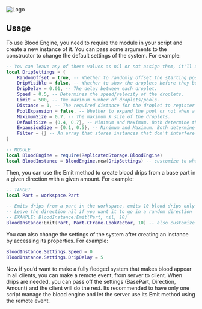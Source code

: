 <picture>
 <img alt="Logo" src="https://devforum-uploads.s3.dualstack.us-east-2.amazonaws.com/uploads/optimized/5X/7/3/3/2/73326251a8afb11d5fc56cbdeae45a39dc22647c_2_690x176.png">
</picture>

## Usage

To use Blood Engine, you need to require the module in your script and create a new instance of it. You can pass some arguments to the constructor to change the default settings of the system. For example:

```lua
-- You can leave any of these values as nil or not assign them, it'll use the default values
local DripSettings = {
    RandomOffset = true, -- Whether to randomly offset the starting position of the droplets or not.
    DripVisible = false, -- Whether to show the droplets before they become a pool or not.
    DripDelay = 0.01, -- The delay between each droplet.
    Speed = 0.5, -- Determines the speed/velocity of the droplets.
    Limit = 500, -- The maximum number of droplets/pools.
    Distance = 1, -- The required distance for the droplet to register with the part below it.
    PoolExpansion = false, -- Whether to expand the pool or not when a droplet lands on it.
    MaximumSize = 0.7, -- The maximum X size of the droplets.
    DefaultSize = {0.4, 0.7}, -- Minimum and Maximum. Both determine the default size of a pool.
    ExpansionSize = {0.1, 0.5}, -- Minimum and Maximum. Both determine the expansion size range of the pools.
    Filter = {} -- An array that stores instances that don't interfere with the droplets raycast process.
}

-- MODULE
local BloodEngine = require(ReplicatedStorage.BloodEngine)
local BloodInstance = BloodEngine.new(DripSettings) -- customize to whatever you want
```

Then, you can use the Emit method to create blood drips from a base part in a given direction with a given amount. For example:

```lua
-- TARGET
local Part = workspace.Part

-- Emits drips from a part in the workspace, emits 10 blood drips only in the front direction
-- Leave the direction nil if you want it to go in a random direction `BloodInstance:Emit(Part, nil, 10)`
-- EXAMPLE: BloodInstance:Emit(Part, nil, 10)
BloodInstance:Emit(Part, Part.CFrame.LookVector, 10) -- also customize to whatever you want.
```

You can also change the settings of the system after creating an instance by accessing its properties. For example:

```lua
BloodInstance.Settings.Speed = 0
BloodInstance.Settings.DripDelay = 5
```

Now if you’d want to make a fully fledged system that makes blood appear in all clients, you can make a remote event, from server to client. When drips are needed, you can pass off the settings (BasePart, Direction, Amount) and the client will do the rest. Its recommended to have only one script manage the blood engine and let the server use its Emit method using the remote event.
